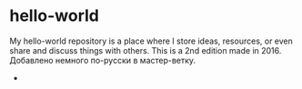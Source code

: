 ﻿# hello-world
My hello-world repository is a place where I store ideas, resources, or even share and discuss things with others.
This is a 2nd edition made in 2016.
Добавлено немного по-русски в мастер-ветку.



-
